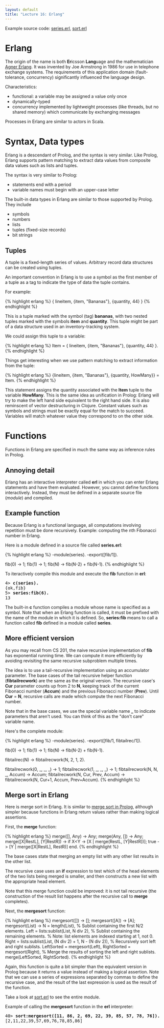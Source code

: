 ```yaml
---
layout: default
title: "Lecture 16: Erlang"
---
```


Example source code: [series.erl](series.erl), [sort.erl](sort.erl)

Erlang
======

The origin of the name is both **Er**icsson **Lang**uage and the mathematician [Agner Erlang](http://en.wikipedia.org/wiki/Agner_Krarup_Erlang). It was invented by Joe Armstrong in 1986 for use in telephone exchange systems. The requirements of this application domain (fault-tolerance, concurrency) significantly influenced the language design.

Characteristics:

-   functional: a variable may be assigned a value only once
-   dynamically-typed
-   concurrency implemented by lightweight processes (like threads, but no shared memory) which communicate by exchanging messages

Processes in Erlang are similar to actors in Scala.

Syntax, Data types
==================

Erlang is a descendant of Prolog, and the syntax is very similar. Like Prolog, Erlang supports pattern matching to extract data values from composite data values such as lists and tuples.

The syntax is very similar to Prolog:

-   statements end with a period
-   variable names must begin with an upper-case letter

The built-in data types in Erlang are similar to those supported by Prolog. They include

-   symbols
-   numbers
-   lists
-   tuples (fixed-size records)
-   bit strings

Tuples
------

A tuple is a fixed-length series of values. Arbitrary record data structures can be created using tuples.

An important convention in Erlang is to use a symbol as the first member of a tuple as a tag to indicate the type of data the tuple contains.

For example:

{% highlight erlang %}
{ lineitem, {item, "Bananas"}, {quantity, 44} }
{% endhighlight %}

This is a tuple marked with the symbol (tag) **bananas**, with two nested tuples marked with the symbols **item** and **quantity**. This tuple might be part of a data structure used in an inventory-tracking system.

We could assign this tuple to a variable:

{% highlight erlang %}
Item = { lineitem, {item, "Bananas"}, {quantity, 44} }.
{% endhighlight %}

Things get interesting when we use pattern matching to extract information from the tuple:

{% highlight erlang %}
{lineitem, {item, "Bananas"}, {quantity, HowMany}} = Item.
{% endhighlight %}

This statement assigns the quantity associated with the **Item** tuple to the variable **HowMany**. This is the same idea as unification in Prolog: Erlang will try to make the left hand side equivalent to the right hand side.  It is also reminscent of vector destructuring in Clojure.  Constant values such as symbols and strings must be exactly equal for the match to succeed. Variables will match whatever value they correspond to on the other side.

Functions
=========

Functions in Erlang are specified in much the same way as inference rules in Prolog.

Annoying detail
---------------

Erlang has an interactive interpreter called **erl** in which you can enter Erlang statements and have them evaluated. However, you cannot define functions interactively. Instead, they must be defined in a separate source file (*module*) and compiled.

Example function
----------------

Because Erlang is a functional language, all computations involving repetition must be done recursively. Example: computing the nth Fibonacci number in Erlang.

Here is a module defined in a source file called **series.erl**:

{% highlight erlang %}
-module(series).
-export([fib/1]).

fib(0) -> 1;
fib(1) -> 1;
fib(N) -> fib(N-2) + fib(N-1).
{% endhighlight %}

To iteractively compile this module and execute the **fib** function in **erl**:

<pre>
4> <b>c(series).</b>
{ok,fib}
5> <b>series:fib(6).</b>
13
</pre>

The built-in **c** function compiles a module whose name is specified as a symbol. Note that when an Erlang function is called, it must be prefixed with the name of the module in which it is defined. So, **series:fib** means to call a function called **fib** defined in a module called **series**.

More efficient version
----------------------

As you may recall from CS 201, the naive recursive implementation of **fib** has exponential running time. We can compute it more efficiently by avoiding revisiting the same recursive subproblem multiple times.

The idea is to use a tail-recursive implementation using an accumulator parameter. The base cases of the tail recursive helper function (**fibtailrecwork**) are the same as the original version. The recursive case's **Cur** parameter counts up from 2 to **N**, keeping track of the current Fibonacci number (**Accum**) and the previous Fibonacci number (**Prev**). Until **Cur** = **N**, recursive calls are made which compute the next Fibonacci number.

Note that in the base cases, we use the special variable name **\_** to indicate parameters that aren't used. You can think of this as the "don't care" variable name.

Here's the complete module:

{% highlight erlang %}
-module(series).
-export([fib/1, fibtailrec/1]).

fib(0) -> 1;
fib(1) -> 1;
fib(N) -> fib(N-2) + fib(N-1).

fibtailrec(N) -> fibtailrecwork(N, 2, 1, 2).

fibtailrecwork(0, _, _, _) -> 1;
fibtailrecwork(1, _, _, _) -> 1;
fibtailrecwork(N, N, _, Accum) -> Accum;
fibtailrecwork(N, Cur, Prev, Accum) -> fibtailrecwork(N, Cur+1, Accum, Prev+Accum).
{% endhighlight %}

Merge sort in Erlang
--------------------

Here is merge sort in Erlang. It is similar to [merge sort in Prolog](lecture15.html), although simpler because functions in Erlang return values rather than making logical assertions.

First, the **merge** function:

{% highlight erlang %}
merge([], Any) -> Any;
merge(Any, []) -> Any;
merge([X|RestL], [Y|RestR]) ->
  if
    X<Y  -> [X | merge(RestL, [Y|RestR])];
    true -> [Y | merge([X|RestL], RestR)]
  end.
{% endhighlight %}

The base cases state that merging an empty list with any other list results in the other list.

The recursive case uses an **if** expression to test which of the head elements of the two lists being merged is smaller, and then constructs a new list with the appropriate head element.

Note that this merge function could be improved: it is not tail recursive (the construction of the result list happens after the recursive call to **merge** completes).

Next, the **mergesort** function:

{% highlight erlang %}
mergesort([]) -> [];
mergesort([A]) -> [A];
mergesort(List) ->
  N = length(List),
  % Sublist containing the first N/2 elements.
  Left = lists:sublist(List, N div 2),
  % Sublist containing the remaining elements.
  % Note: list elements are indexed starting at 1, not 0.
  Right = lists:sublist(List, (N div 2) + 1, N - (N div 2)),
  % Recursively sort left and right sublists.
  LeftSorted = mergesort(Left),
  RightSorted = mergesort(Right),
  % Merge the results of sorting the left and right sublists.
  merge(LeftSorted, RightSorted).
{% endhighlight %}

Again, this function is quite a bit simpler than the equivalent version in Prolog because it returns a value instead of making a logical assertion. Note that we can use a series of expressions separated by commas to define the recursive case, and the result of the last expression is used as the result of the function.

Take a look at [sort.erl](sort.erl) to see the entire module.

Example of calling the **mergesort** function in the **erl** interpreter:

<pre>
40> <b>sort:mergesort([11, 86, 2, 69, 22, 39, 85, 57, 78, 76]).</b>
[2,11,22,39,57,69,76,78,85,86]
</pre>
